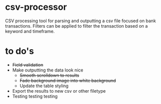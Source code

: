 # csv-processor

CSV processing tool for parsing and outputting a csv file focused on bank transactions. Filters can be applied to filter the transaction based on a keyword and timeframe.

# to do's
* ~~Field validation~~
* Make outputting the data look nice
  * ~~Smooth scrolldown to results~~
  * ~~Fade background image into white background~~
  * Update the table styling
* Export the results to new csv or other filetype
* Testing testing testing
